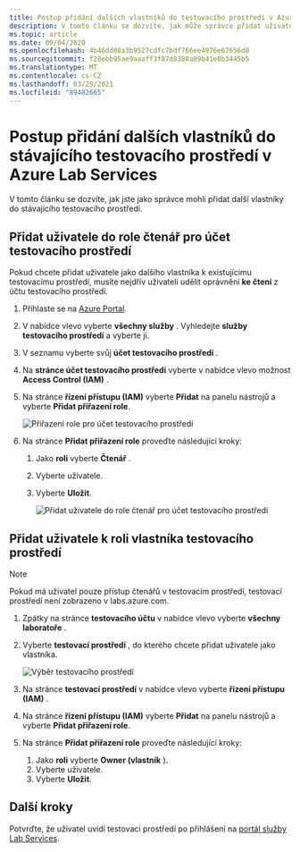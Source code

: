 ```yaml
---
title: Postup přidání dalších vlastníků do testovacího prostředí v Azure Lab Services
description: V tomto článku se dozvíte, jak může správce přidat uživatele jako vlastníka testovacího prostředí v Azure Lab Services.
ms.topic: article
ms.date: 09/04/2020
ms.openlocfilehash: 4b46dd08a3b9527cdfc7bdf766ee4976e67656d0
ms.sourcegitcommit: f28ebb95ae9aaaff3f87d8388a09b41e0b3445b5
ms.translationtype: MT
ms.contentlocale: cs-CZ
ms.lasthandoff: 03/29/2021
ms.locfileid: "89482665"
---
```

# <a name="how-to-add-additional-owners-to-an-existing-lab-in-azure-lab-services"></a>Postup přidání dalších vlastníků do stávajícího testovacího prostředí v Azure Lab Services
V tomto článku se dozvíte, jak jste jako správce mohli přidat další vlastníky do stávajícího testovacího prostředí.

## <a name="add-user-to-the-reader-role-for-the-lab-account"></a>Přidat uživatele do role čtenář pro účet testovacího prostředí
Pokud chcete přidat uživatele jako dalšího vlastníka k existujícímu testovacímu prostředí, musíte nejdřív uživateli udělit oprávnění **ke čtení** z účtu testovacího prostředí.

1. Přihlaste se na [Azure Portal](https://portal.azure.com).
2. V nabídce vlevo vyberte **všechny služby** . Vyhledejte **služby testovacího prostředí** a vyberte ji.
3. V seznamu vyberte svůj **účet testovacího prostředí** . 
2. Na **stránce účet testovacího prostředí** vyberte v nabídce vlevo možnost **Access Control (IAM)** . 
2. Na stránce **řízení přístupu (IAM)** vyberte **Přidat** na panelu nástrojů a vyberte **Přidat přiřazení role**.

    ![Přiřazení role pro účet testovacího prostředí ](./media/how-to-add-user-lab-owner/lab-account-access-control-page.png)
3. Na stránce **Přidat přiřazení role** proveďte následující kroky: 
    1. Jako **roli** vyberte **Čtenář** . 
    2. Vyberte uživatele. 
    3. Vyberte **Uložit**. 

        ![Přidat uživatele do role čtenář pro účet testovacího prostředí ](./media/how-to-add-user-lab-owner/reader-lab-account.png)

## <a name="add-user-to-the-owner-role-for-the-lab"></a>Přidat uživatele k roli vlastníka testovacího prostředí

> [!NOTE]
> Pokud má uživatel pouze přístup čtenářů v testovacím prostředí, testovací prostředí není zobrazeno v labs.azure.com.

1. Zpátky na stránce **testovacího účtu** v nabídce vlevo vyberte **všechny laboratoře** .
2. Vyberte **testovací prostředí** , do kterého chcete přidat uživatele jako vlastníka. 
    
    ![Výběr testovacího prostředí ](./media/how-to-add-user-lab-owner/select-lab.png)    
3. Na stránce **testovací prostředí** v nabídce vlevo vyberte **řízení přístupu (IAM)** .
4. Na stránce **řízení přístupu (IAM)** vyberte **Přidat** na panelu nástrojů a vyberte **Přidat přiřazení role**.
5. Na stránce **Přidat přiřazení role** proveďte následující kroky: 
    1. Jako **roli** vyberte **Owner (vlastník** ). 
    2. Vyberte uživatele. 
    3. Vyberte **Uložit**. 

## <a name="next-steps"></a>Další kroky
Potvrďte, že uživatel uvidí testovací prostředí po přihlášení na [portál služby Lab Services](https://labs.azure.com).
